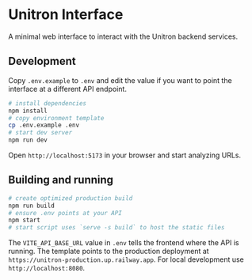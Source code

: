 # Unitron Interface

A minimal web interface to interact with the Unitron backend services.

## Development

Copy `.env.example` to `.env` and edit the value if you want to point the
interface at a different API endpoint.

```bash
# install dependencies
npm install
# copy environment template
cp .env.example .env
# start dev server
npm run dev
```

Open `http://localhost:5173` in your browser and start analyzing URLs.

## Building and running

```bash
# create optimized production build
npm run build
# ensure .env points at your API
npm start
# start script uses `serve -s build` to host the static files
```

The `VITE_API_BASE_URL` value in `.env` tells the frontend where the API is
running. The template points to the production deployment at
`https://unitron-production.up.railway.app`. For local development use
`http://localhost:8080`.
